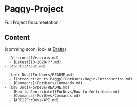 # Paggy-Project
Full Project Documentation

## Content
(comming soon, look at [Drafts](Drafts/README.md))

    - [Versions](Versions.md)
      - [Latest](0-2020-??.md)
    - [About](About.md)

    - [User Doc](ForUsers/README.md)
      - [Introduction to Paggy](ForUsers/Begin-Introduction.md)
      - [Commands](ForUsers/Commands.md)
    - [Dev Doc](ForDevs/README.md)
      - [How to Contribute](ForDevs/How-to-Contribute.md)
      - [Commands](ForDevs/Commands.md)
      - [API](ForDevs/API.md)
